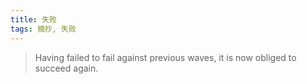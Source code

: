 ```yaml
---
title: 失败
tags: 摘抄, 失败
---
```


> Having failed to fail against previous waves, it is now obliged to succeed again.

<!-- [&#x29c9;](https://www.zhihu.com/pin/1413787381782339584) -->
